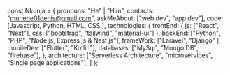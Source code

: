 const Nkunja = {
  pronouns: "He" | "Him",
  contacts: "munene01denis@gmail.com",
  askMeAbout: ["web dev", "app dev"],
  code: [Javascript, Python, HTML, CSS ],
  technologies: {
      frontEnd: {
          js: ["React", "Next"],
          css: ["bootstrap", "tailwind", "material-ui"]
      },
      backEnd: ["Python", "PHP", "Node js, Express js & Nest js"],
      frameWork: ["Laravel", "Django" ],
      mobileDev: ["Flutter", "Kotlin"],
      databases: ["MySql", "Mongo DB",  "firebase"],
  },
   architecture: ["Serverless Architecture", "microservices", "Single page applications"],
   ]
};
